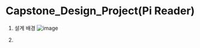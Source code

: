 # Capstone_Design_Project(Pi Reader)

1. 설계 배경
![image](https://user-images.githubusercontent.com/62270427/122679079-64feae00-d224-11eb-8afd-74f4c413ca36.png)

3. 
